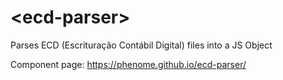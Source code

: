 # \<ecd-parser\>

Parses ECD (Escrituração Contábil Digital) files into a JS Object

Component page: https://phenome.github.io/ecd-parser/
